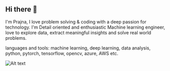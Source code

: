 ## Hi there 👋

I'm Prajna, I love problem solving & coding with a deep passion for technology. 
I'm Detail oriented and enthusiastic Machine learning engineer, love to explore data, extract meaningful insights and solve real world problems.

languages and tools:
machine learning, deep learning, data analysis, python, pytorch, tensorflow, opencv, azure, AWS etc.


![Alt text](https://user-images.githubusercontent.com/68494604/128660445-eac307db-718e-453b-81c7-30247c5dcac6.gif)



